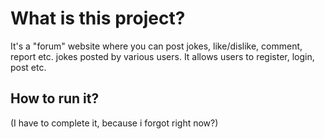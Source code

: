 # What is this project?
It's a "forum" website where you can post jokes, like/dislike, comment, report etc. jokes posted by various users.
It allows users to register, login, post etc. 

## How to run it?
(I have to complete it, because i forgot right now?)



